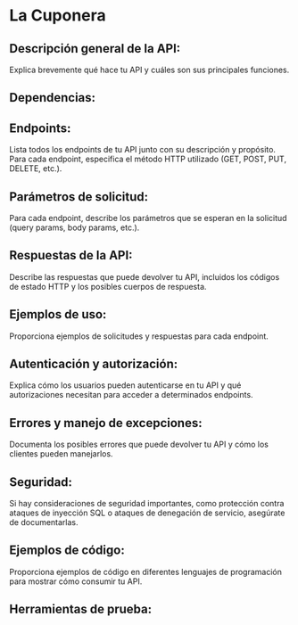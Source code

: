 #  **La Cuponera**

## Descripción general de la API:
Explica brevemente qué hace tu API y cuáles son sus principales funciones.

## Dependencias:

## Endpoints:
Lista todos los endpoints de tu API junto con su descripción y propósito.
Para cada endpoint, especifica el método HTTP utilizado (GET, POST, PUT, DELETE, etc.).

## Parámetros de solicitud:
Para cada endpoint, describe los parámetros que se esperan en la solicitud (query params, body params, etc.).

## Respuestas de la API:
Describe las respuestas que puede devolver tu API, incluidos los códigos de estado HTTP y los posibles cuerpos de respuesta.

## Ejemplos de uso:
Proporciona ejemplos de solicitudes y respuestas para cada endpoint.

## Autenticación y autorización:
Explica cómo los usuarios pueden autenticarse en tu API y qué autorizaciones necesitan para acceder a determinados endpoints.

## Errores y manejo de excepciones:
Documenta los posibles errores que puede devolver tu API y cómo los clientes pueden manejarlos.

## Seguridad:
Si hay consideraciones de seguridad importantes, como protección contra ataques de inyección SQL o ataques de denegación de servicio, asegúrate de documentarlas.

## Ejemplos de código:
Proporciona ejemplos de código en diferentes lenguajes de programación para mostrar cómo consumir tu API.

## Herramientas de prueba:

